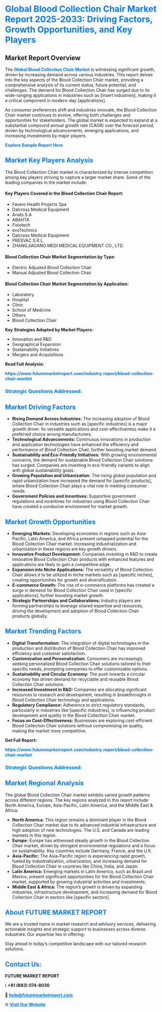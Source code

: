 <h1 style="color: #007BFF;">Global Blood Collection Chair Market Report 2025-2033: Driving Factors, Growth Opportunities, and Key Players</h1>

<section id="overview">
<h2>Market Report Overview</h2>
<p>The <a href="https://www.futuremarketreport.com/industry-report/blood-collection-chair-market" style="color: #007BFF; text-decoration: none;"><strong>Global Blood Collection Chair Market</strong></a> is witnessing significant growth, driven by increasing demand across various industries. This report delves into the key aspects of the Blood Collection Chair market, providing a comprehensive analysis of its current status, future potential, and challenges. The demand for Blood Collection Chair has surged due to its wide-ranging applications in industries such as [insert industries], making it a critical component in modern-day [applications].</p>
<p>As consumer preferences shift and industries innovate, the Blood Collection Chair market continues to evolve, offering both challenges and opportunities for stakeholders. The global market is expected to expand at a substantial compound annual growth rate (CAGR) over the forecast period, driven by technological advancements, emerging applications, and increasing investments by major players.</p>
</section>

<section id="overview">
<p><a href="https://www.futuremarketreport.com/request-sample/reportId=124120" style="color: #007BFF; text-decoration: none;"><strong>Explore Sample Report Here</strong></a></p>
</section>

<section id="key-players">
<h2 style="color: #007BFF;">Market Key Players Analysis</h2>
<p>The Blood Collection Chair market is characterized by intense competition among key players striving to capture a larger market share. Some of the leading companies in the market include:</p>
<h4>Key Players Covered in the Blood Collection Chair Report:</h4>
<ul><li>Favero Health Projects Spa</li><li>Dalcross Medical Equipment</li><li>Anats S.A</li><li>ABAHTA</li><li>Fisiotech</li><li>evoTechnics</li><li>Dalcross Medical Equipment</li><li>PRESVAC S.R.L.</li><li>ZHANGJIAGANG MEDI MEDICAL EQUIPMENT CO., LTD.</li></ul>
<h4>Blood Collection Chair Market Segmentation by Type:</h4>
<ul><li>Electric Adjusted Blood Collection Chair</li><li>Manual Adjusted Blood Collection Chair</li></ul>

<h4>Blood Collection Chair Market Segmentation by Application:</h4>
<ul><li>Laboratory</li><li>Hospital</li><li>Clinic</li><li>School of Medicine</li><li>Others</li><li>Blood Collection Chair</li></ul>
<p><strong>Key Strategies Adopted by Market Players:</strong></p>
<ul>
<li>Innovation and R&D</li>
<li>Geographical Expansion</li>
<li>Sustainability Initiatives</li>
<li>Mergers and Acquisitions</li>
</ul>
</section>

<section>
<p><strong>Read Full Analysis: </strong></p><a href="https://www.futuremarketreport.com/industry-report/blood-collection-chair-market" style="color: #007BFF; text-decoration: none;"><strong>https://www.futuremarketreport.com/industry-report/blood-collection-chair-market</strong></a>
<h3 style="color: #007BFF;">Strategic Questions Addressed:</h3>
</section>

<section id="driving-factors">
<h2 style="color: #007BFF;">Market Driving Factors</h2>
<ul>
<li><strong>Rising Demand Across Industries:</strong> The increasing adoption of Blood Collection Chair in industries such as [specific industries] is a major growth driver. Its versatile applications and cost-effectiveness make it a preferred choice among manufacturers.</li>
<li><strong>Technological Advancements:</strong> Continuous innovations in production and application technologies have enhanced the efficiency and performance of Blood Collection Chair, further boosting market demand.</li>
<li><strong>Sustainability and Eco-Friendly Initiatives:</strong> With growing environmental concerns, the demand for sustainable Blood Collection Chair solutions has surged. Companies are investing in eco-friendly variants to align with global sustainability goals.</li>
<li><strong>Growing Population and Urbanization:</strong> The rising global population and rapid urbanization have increased the demand for [specific products], where Blood Collection Chair plays a vital role in meeting consumer needs.</li>
<li><strong>Government Policies and Incentives:</strong> Supportive government regulations and incentives for industries using Blood Collection Chair have created a conducive environment for market growth.</li>
</ul>
</section>

<section id="growth-opportunities">
<h2 style="color: #007BFF;">Market Growth Opportunities</h2>
<ul>
<li><strong>Emerging Markets:</strong> Developing economies in regions such as Asia-Pacific, Latin America, and Africa present untapped potential for the Blood Collection Chair market. Increasing industrialization and urbanization in these regions are key growth drivers.</li>
<li><strong>Innovative Product Development:</strong> Companies investing in R&D to create innovative Blood Collection Chair products with enhanced features and applications are likely to gain a competitive edge.</li>
<li><strong>Expansion into Niche Applications:</strong> The versatility of Blood Collection Chair allows it to be utilized in niche markets such as [specific niches], creating opportunities for growth and diversification.</li>
<li><strong>E-commerce Growth:</strong> The rise of e-commerce platforms has created a surge in demand for Blood Collection Chair used in [specific applications], further boosting market growth.</li>
<li><strong>Strategic Partnerships and Collaborations:</strong> Industry players are forming partnerships to leverage shared expertise and resources, driving the development and adoption of Blood Collection Chair products globally.</li>
</ul>
</section>

<section id="trending-factors">
<h2 style="color: #007BFF;">Market Trending Factors</h2>
<ul>
<li><strong>Digital Transformation:</strong> The integration of digital technologies in the production and distribution of Blood Collection Chair has improved efficiency and customer satisfaction.</li>
<li><strong>Customization and Personalization:</strong> Consumers are increasingly seeking personalized Blood Collection Chair solutions tailored to their specific needs, prompting companies to offer customizable options.</li>
<li><strong>Sustainability and Circular Economy:</strong> The push towards a circular economy has driven demand for recyclable and reusable Blood Collection Chair solutions.</li>
<li><strong>Increased Investment in R&D:</strong> Companies are allocating significant resources to research and development, resulting in breakthroughs in Blood Collection Chair technology and applications.</li>
<li><strong>Regulatory Compliance:</strong> Adherence to strict regulatory standards, particularly in industries like [specific industries], is influencing product development and quality in the Blood Collection Chair market.</li>
<li><strong>Focus on Cost-Effectiveness:</strong> Businesses are exploring cost-efficient Blood Collection Chair solutions without compromising on quality, making the market more competitive.</li>
</ul>
</section>

<section>
<p><strong>Get Full Report: </strong></p><a href="https://www.futuremarketreport.com/industry-report/blood-collection-chair-market" style="color: #007BFF; text-decoration: none;"><strong>https://www.futuremarketreport.com/industry-report/blood-collection-chair-market</strong></a>
<h3 style="color: #007BFF;">Strategic Questions Addressed:</h3>
</section>


<section id="regional-analysis">
<h2 style="color: #007BFF;">Market Regional Analysis</h2>
<p>The global Blood Collection Chair market exhibits varied growth patterns across different regions. The key regions analyzed in this report include North America, Europe, Asia-Pacific, Latin America, and the Middle East & Africa:</p>
<ul>
<li><strong>North America:</strong> This region remains a dominant player in the Blood Collection Chair market due to its advanced industrial infrastructure and high adoption of new technologies. The U.S. and Canada are leading markets in this region.</li>
<li><strong>Europe:</strong> Europe has witnessed steady growth in the Blood Collection Chair market, driven by stringent environmental regulations and a focus on sustainability. Key countries include Germany, France, and the U.K.</li>
<li><strong>Asia-Pacific:</strong> The Asia-Pacific region is experiencing rapid growth, fueled by industrialization, urbanization, and increasing demand for Blood Collection Chair in countries like China, India, and Japan.</li>
<li><strong>Latin America:</strong> Emerging markets in Latin America, such as Brazil and Mexico, present significant opportunities for the Blood Collection Chair market, supported by growing industrial activities and investments.</li>
<li><strong>Middle East & Africa:</strong> The region’s growth is driven by expanding industries, infrastructure development, and increasing demand for Blood Collection Chair in sectors like [specific sectors].</li>
</ul>
</section>

<footer>
<h2 style="color: #007BFF;">About FUTURE MARKET REPORT</h2>
<p>We are a trusted name in market research and advisory services, delivering actionable insights and strategic support to businesses across diverse industries. Our expertise lies in offering:</p>

<p>Stay ahead in today’s competitive landscape with our tailored research solutions.</p>

<h2 style="color: #007BFF;">Contact Us:</h2>
<p><strong>FUTURE MARKET REPORT</strong></p>
<p>📞 <strong>+91 (883) 074-8030</strong></p>
<p>📧 <strong><a href="mailto:help@futuremarketreport.com" style="color: #007BFF;">help@futuremarketreport.com</a></strong></p>
<p>🌐 <strong><a href="https://www.futuremarketreport.com/" style="color: #007BFF;">Visit Our Website</a></strong></p>
</footer>
